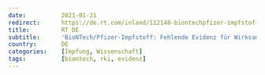 ```yaml
---
date:          2021-01-21
redirect:      https://de.rt.com/inland/112148-biontechpfizer-impfstoff-fehlende-evidenz-fur/
title:         RT DE
subtitle:      'BioNTech/Pfizer-Impfstoff: Fehlende Evidenz für Wirksamkeit bei älteren Menschen'
country:       DE
categories:    [Impfung, Wissenschaft]
tags:          [biontech, rki, evidenz]
---
```

